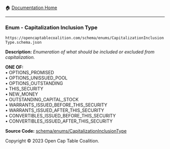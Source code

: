 :house: [Documentation Home](../../../README.md)

---

### Enum - Capitalization Inclusion Type

`https://opencaptablecoalition.com/schema/enums/CapitalizationInclusionType.schema.json`

**Description:** _Enumeration of what should be included or excluded from capitalization._

**ONE OF:**</br>&bull; OPTIONS_PROMISED </br>&bull; OPTIONS_UNISSUED_POOL </br>&bull; OPTIONS_OUTSTANDING </br>&bull; THIS_SECURITY </br>&bull; NEW_MONEY </br>&bull; OUTSTANDING_CAPITAL_STOCK </br>&bull; WARRANTS_ISSUED_BEFORE_THIS_SECURITY </br>&bull; WARRANTS_ISSUED_AFTER_THIS_SECURITY </br>&bull; CONVERTIBLES_ISSUED_BEFORE_THIS_SECURITY </br>&bull; CONVERTIBLES_ISSUED_AFTER_THIS_SECURITY

**Source Code:** [schema/enums/CapitalizationInclusionType](../../../../schema/enums/CapitalizationInclusionType.schema.json)

Copyright © 2023 Open Cap Table Coalition.
